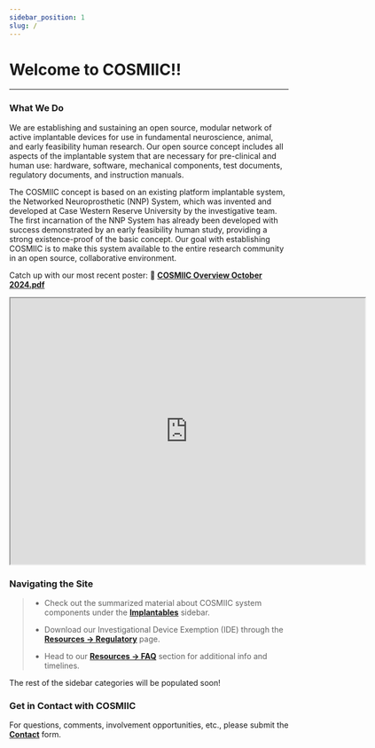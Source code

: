 ```yaml
---
sidebar_position: 1
slug: /
---
```


# Welcome to COSMIIC!!

---

### What We Do

We are establishing and sustaining an open source, modular network of active implantable devices for use in fundamental neuroscience, animal, and early feasibility human research.  Our open source concept includes all aspects of the implantable system that are necessary for pre-clinical and human use:  hardware, software, mechanical components, test documents, regulatory documents, and instruction manuals.

The COSMIIC concept is based on an existing platform implantable system, the Networked Neuroprosthetic (NNP) System, which was invented and developed at Case Western Reserve University by the investigative team. The first incarnation of the NNP System has already been developed with success demonstrated by an early feasibility human study, providing a strong existence-proof of the basic concept. Our goal with establishing COSMIIC is to make this system available to the entire research community in an open source, collaborative environment.

Catch up with our most recent poster: :file_folder: **[COSMIIC Overview October 2024.pdf](./img/cosmiic-poster-2025.pdf)**

<div class= 'pdf-viewer'>
    <iframe src="https://drive.google.com/file/d/1nQ-z8FbcCkxfspzFAfhLu0xDfbsSPTpz/preview" width="640" height="480" allow="autoplay"></iframe>
</div>

### Navigating the Site

> - Check out the summarized material about COSMIIC system components under the **[Implantables](/category/Implantables)** sidebar.
>
> - Download our Investigational Device Exemption (IDE) through the **[Resources -> Regulatory](./Resources/Regulatory.mdx)** page.
>
> - Head to our **[Resources -> FAQ](/Resources/FAQs.mdx)** section for additional info and timelines.

The rest of the sidebar categories will be populated soon!

### Get in Contact with COSMIIC

For questions, comments, involvement opportunities, etc., please submit the **[Contact](https://cosmiic.atlassian.net/servicedesk/customer/portal/1/group/1/create/19)** form.

